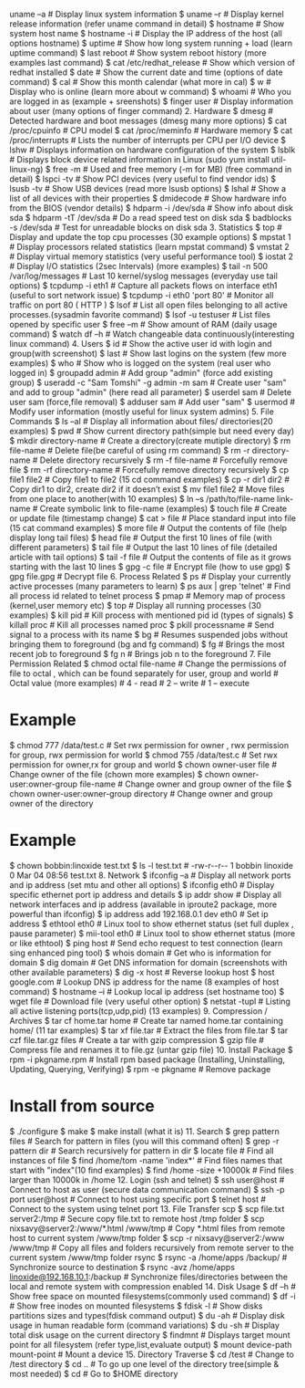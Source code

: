 uname –a                          # Display linux system information
$ uname –r                          # Display kernel release information (refer uname command in detail)
$ hostname                          # Show system host name
$ hostname -i                       # Display the IP address of the host (all options hostname)
$ uptime                            # Show how long system running + load (learn uptime command)
$ last reboot                       # Show system reboot history (more examples last command)
$ cat /etc/redhat_release           # Show which version of redhat installed 
$ date                              # Show the current date and time (options of date command)
$ cal                               # Show this month calendar (what more in cal)
$ w                                 # Display who is online (learn more about w command)
$ whoami                            # Who you are logged in as (example + sreenshots)
$ finger user                       # Display information about user (many options of finger command)
2. Hardware
$ dmesg                             # Detected hardware and boot messages (dmesg many more options)
$ cat /proc/cpuinfo                 # CPU model
$ cat /proc/meminfo                 # Hardware memory
$ cat /proc/interrupts              # Lists the number of interrupts per CPU per I/O device
$ lshw                              # Displays information on hardware configuration of the system
$ lsblk                             # Displays block device related information in Linux (sudo yum install util-linux-ng)
$ free -m                           # Used and free memory (-m for MB) (free command in detail)
$ lspci -tv                         # Show PCI devices (very useful to find vendor ids)
$ lsusb -tv                         # Show USB devices (read more lsusb options)
$ lshal                             # Show a list of all devices with their properties 
$ dmidecode                         # Show hardware info from the BIOS (vendor details)
$ hdparm -i /dev/sda                # Show info about disk sda 
$ hdparm -tT /dev/sda               # Do a read speed test on disk sda
$ badblocks -s /dev/sda             # Test for unreadable blocks on disk sda
3. Statistics
$ top                               # Display and update the top cpu processes (30 example options)
$ mpstat 1                          # Display processors related statistics (learn mpstat command)
$ vmstat 2                          # Display virtual memory statistics (very useful performance tool)
$ iostat 2                          # Display I/O statistics (2sec Intervals) (more examples)
$ tail -n 500 /var/log/messages     # Last 10 kernel/syslog messages (everyday use tail options)
$ tcpdump -i eth1                   # Capture all packets flows on interface eth1 (useful to sort network issue)
$ tcpdump -i eth0 'port 80'         # Monitor all traffic on port 80 ( HTTP )
$ lsof                              # List all open files belonging to all active processes.(sysadmin favorite command)
$ lsof -u testuser                  # List files opened by specific user
$ free –m                           # Show amount of RAM (daily usage command)
$ watch df –h                       # Watch changeable data continuously(interesting linux command)
4. Users
$ id                                        # Show the active user id with login and group(with screenshot)
$ last                                      # Show last logins on the system (few more examples)
$ who                                       # Show who is logged on the system (real user who logged in)
$ groupadd   admin                          # Add group "admin" (force add existing group)
$ useradd -c "Sam Tomshi" -g admin -m sam   # Create user "sam" and add to group "admin" (here read all parameter)
$ userdel sam                               # Delete user sam (force,file removal)
$ adduser sam                               # Add user "sam" 
$ usermod                                   # Modify user information (mostly useful for linux system admins)
5. File Commands
$ ls –al                                # Display all information about files/ directories(20 examples)
$ pwd                                   # Show current directory path(simple but need every day)
$ mkdir directory-name                  # Create a directory(create mutiple directory)
$ rm file-name                          # Delete file(be careful of using rm command)
$ rm -r directory-name                  # Delete directory recursively 
$ rm -f file-name                       # Forcefully  remove file
$ rm -rf directory-name                 # Forcefully remove directory recursively
$ cp file1 file2                        # Copy file1 to file2 (15 cd command examples)
$ cp -r dir1 dir2                       # Copy dir1 to dir2, create dir2 if it doesn’t  exist
$ mv file1 file2                        # Move files from one place to another(with 10 examples)
$ ln –s  /path/to/file-name  link-name  # Create symbolic link to file-name (examples)
$ touch file                            # Create or update file (timestamp change)
$ cat > file                            # Place standard input into file (15 cat command examples)
$ more file                             # Output the contents of file (help display long tail files)
$ head file                             # Output the first 10 lines of file (with different parameters)
$ tail file                             # Output the last 10 lines of file (detailed article with tail options)
$ tail -f file                          # Output the contents of file as it grows starting with the last 10 lines
$ gpg -c file                           # Encrypt file (how to use gpg)
$ gpg file.gpg                          # Decrypt file
6. Process Related
$ ps                                # Display your currently active processes (many parameters to learn)
$ ps aux | grep 'telnet'            # Find all process id related to telnet process
$ pmap                              # Memory map of process (kernel,user memory etc)
$ top                               # Display all running processes (30 examples)
$ kill pid                          # Kill process with mentioned pid id (types of signals)
$ killall proc                      # Kill all processes named proc
$ pkill processname                 # Send signal to a process with its name
$ bg                                # Resumes suspended jobs without bringing them to foreground (bg and fg command)
$ fg                                # Brings the most recent job to foreground
$ fg n                              # Brings job n to the foreground
7. File Permission Related
$ chmod octal file-name                     # Change the permissions of file to octal , which can be found separately for user, group and world
                                            # Octal value (more examples)
                                            # 4 - read
                                            # 2 – write
                                            # 1 – execute
# Example 
$ chmod 777 /data/test.c                    # Set rwx permission for owner , rwx  permission for group, rwx permission for world
$ chmod 755 /data/test.c                    # Set rwx permission for owner,rx for group and world
$ chown owner-user file                     # Change owner of the file (chown more examples)
$ chown owner-user:owner-group  file-name   # Change owner and group owner of the file
$ chown owner-user:owner-group directory    # Change owner and group owner of the directory
# Example 
$ chown bobbin:linoxide test.txt
$ ls -l test.txt                            # -rw-r--r-- 1 bobbin linoxide 0 Mar 04 08:56 test.txt
8. Network
$ ifconfig –a                           # Display all network ports and ip address (set mtu and other all options)
$ ifconfig eth0                         # Display specific  ethernet port ip address and details
$ ip addr show                          # Display all network interfaces and ip address (available in iproute2 package, more powerful than ifconfig)
$ ip address add 192.168.0.1 dev eth0   # Set ip address
$ ethtool eth0                          # Linux tool to show ethernet status (set full duplex , pause parameter)
$ mii-tool  eth0                        # Linux tool to show  ethernet status (more or like ethtool)
$ ping host                             # Send echo request to test connection (learn sing enhanced ping tool)
$ whois domain                          # Get who is information for domain
$ dig domain                            # Get DNS information for domain (screenshots with other available parameters)
$ dig  -x host                          # Reverse lookup host 
$ host google.com                       # Lookup DNS ip address for the name (8 examples of host command)
$ hostname –i                           # Lookup local ip address (set hostname too)
$ wget file                             # Download file (very useful other option)
$ netstat  -tupl                        # Listing all active listening ports(tcp,udp,pid) (13 examples)
9. Compression / Archives
$ tar cf home.tar  home             # Create tar named home.tar containing home/ (11 tar examples)
$ tar xf file.tar                   # Extract the files from file.tar
$ tar czf  file.tar.gz  files       # Create a tar with gzip compression
$ gzip file                         # Compress file and renames it to file.gz (untar gzip file)
10. Install Package
$ rpm -i pkgname.rpm                # Install rpm based package (Installing, Uninstalling, Updating, Querying, Verifying)
$ rpm -e pkgname                    # Remove package
# Install from source
$ ./configure
$ make
$ make install (what it is)
11. Search
$ grep pattern files                # Search for pattern in files (you will this command often)
$ grep  -r pattern dir              # Search recursively for pattern in dir
$ locate file                       # Find all instances of file
$ find /home/tom -name 'index*'     # Find files names that start with "index"(10 find examples)
$ find /home -size +10000k          # Find files larger than 10000k in /home
12. Login (ssh and telnet)
$ ssh user@host                     # Connect to host as user (secure data communication command)
$ ssh  -p port user@host            # Connect to host using specific port
$ telnet host                       # Connect to the system using  telnet port
13. File Transfer
scp
$ scp file.txt   server2:/tmp                           # Secure copy file.txt to remote host  /tmp folder
$ scp nixsavy@server2:/www/*.html   /www/tmp            # Copy *.html files from remote host to current system /www/tmp folder
$ scp -r nixsavy@server2:/www   /www/tmp                # Copy all files and folders recursively from remote server to the current system /www/tmp folder
rsync
$ rsync -a /home/apps /backup/                          # Synchronize source to destination
$ rsync -avz /home/apps linoxide@192.168.10.1:/backup   # Synchronize files/directories between the local and remote system with compression enabled
14. Disk Usage
$ df –h                             # Show free space on mounted filesystems(commonly used command)
$ df -i	                            # Show free inodes on mounted filesystems
$ fdisk -l	                        # Show disks partitions sizes and types(fdisk command output)
$ du -ah                            # Display disk usage in human readable form (command variations)
$ du -sh                            # Display total disk usage on the current directory
$ findmnt                           # Displays target mount point for all filesystem (refer type,list,evaluate output)
$ mount device-path mount-point     # Mount a device 
15. Directory Traverse
$ cd /test                          # Change to /test directory
$ cd ..                             # To go up one level of the directory tree(simple & most needed)
$ cd	                            # Go to $HOME directory
